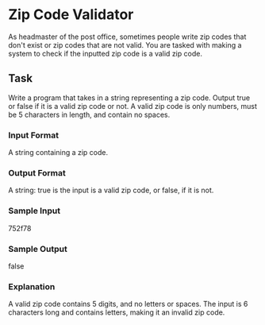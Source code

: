 <h1>Zip Code Validator</h1>
As headmaster of the post office, sometimes people write zip codes that don't exist or zip codes that are not valid. You are tasked with making a system to check if the inputted zip code is a valid zip code.

<h2>Task</h2>
Write a program that takes in a string representing a zip code. Output true or false if it is a valid zip code or not. A valid zip code is only numbers, must be 5 characters in length, and contain no spaces.
<h3>Input Format</h3>
A string containing a zip code.
<h3>Output Format</h3>
A string: true is the input is a valid zip code, or false, if it is not.
<h3>Sample Input</h3>
752f78
<h3>Sample Output</h3>
false
<h3>Explanation</h3>
A valid zip code contains 5 digits, and no letters or spaces. The input is 6 characters long and contains letters, making it an invalid zip code.
